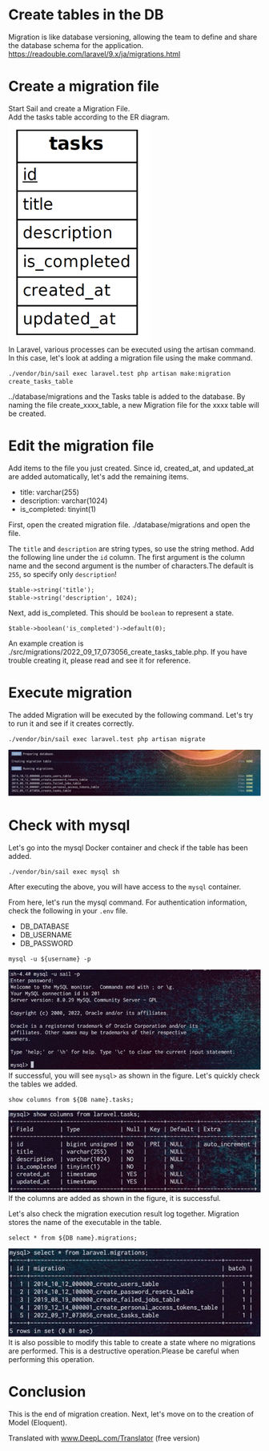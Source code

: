 # Create tables in the DB
Migration is like database versioning, allowing the team to define and share the database schema for the application. 
https://readouble.com/laravel/9.x/ja/migrations.html

# Create a migration file
Start Sail and create a Migration File.  
Add the tasks table according to the ER diagram.  
![er](./images/er.png)  
In Laravel, various processes can be executed using the artisan command. 
In this case, let's look at adding a migration file using the make command.
```
./vendor/bin/sail exec laravel.test php artisan make:migration create_tasks_table
```

../database/migrations and the Tasks table is added to the database. 
By naming the file create_xxxx_table, a new Migration file for the xxxx table will be created.

# Edit the migration file
Add items to the file you just created.
Since id, created_at, and updated_at are added automatically, let's add the remaining items.

- title: varchar(255)
- description: varchar(1024)
- is_completed: tinyint(1)

First, open the created migration file.
./database/migrations and open the file.

The `title` and `description` are string types, so use the string method. 
Add the following line under the `id` column.
The first argument is the column name and the second argument is the number of characters.The default is `255`, so specify only `description`! 
```
$table->string('title');
$table->string('description', 1024);
```

Next, add is_completed. 
This should be `boolean` to represent a state.
```
$table->boolean('is_completed')->default(0);
```

An example creation is ./src/migrations/2022_09_17_073056_create_tasks_table.php. 
If you have trouble creating it, please read and see it for reference. 


# Execute migration
The added Migration will be executed by the following command. 
Let's try to run it and see if it creates correctly. 
```
./vendor/bin/sail exec laravel.test php artisan migrate
```
![Migration result](./images/migration-success.png)

# Check with mysql
Let's go into the mysql Docker container and check if the table has been added.
```
./vendor/bin/sail exec mysql sh
```
After executing the above, you will have access to the `mysql` container. 

From here, let's run the mysql command.
For authentication information, check the following in your `.env` file.
- DB_DATABASE
- DB_USERNAME
- DB_PASSWORD
```
mysql -u ${username} -p
```

![mysql startup](./images/mysql-exec.png)
If successful, you will see ``mysql>`` as shown in the figure. 
Let's quickly check the tables we added. 

```
show columns from ${DB name}.tasks;
```

![check tasks](./images/migrate-check.png)  
If the columns are added as shown in the figure, it is successful. 

Let's also check the migration execution result log together. 
Migration stores the name of the executable in the table. 
```
select * from ${DB name}.migrations;
```
![migration confirmation](./images/migration-logs.png)  
It is also possible to modify this table to create a state where no migrations are performed. 
This is a destructive operation.Please be careful when performing this operation. 

# Conclusion
This is the end of migration creation. 
Next, let's move on to the creation of Model (Eloquent). 


Translated with www.DeepL.com/Translator (free version)